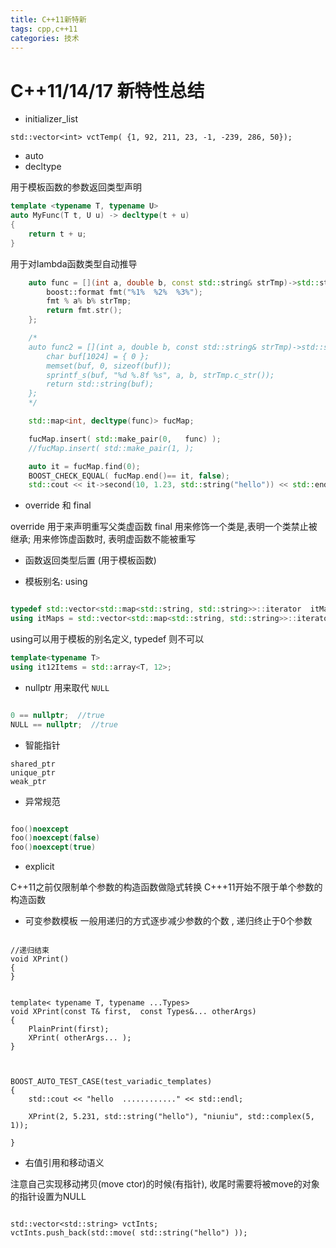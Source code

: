```yaml
---
title: C++11新特新
tags: cpp,c++11
categories: 技术
---
```


# C++11/14/17 新特性总结


- initializer_list

```
std::vector<int> vctTemp( {1, 92, 211, 23, -1, -239, 286, 50});
```






- auto 
- decltype

用于模板函数的参数返回类型声明
```cpp
template <typename T, typename U>
auto MyFunc(T t, U u) -> decltype(t + u)
{
	return t + u;
}

```

用于对lambda函数类型自动推导

```cpp
	auto func = [](int a, double b, const std::string& strTmp)->std::string {
		boost::format fmt("%1%  %2%  %3%");
		fmt % a% b% strTmp;
		return fmt.str();
	};

	/*
	auto func2 = [](int a, double b, const std::string& strTmp)->std::string {
		char buf[1024] = { 0 };
		memset(buf, 0, sizeof(buf));
		sprintf_s(buf, "%d %.8f %s", a, b, strTmp.c_str());
		return std::string(buf);
	};
	*/

	std::map<int, decltype(func)> fucMap;

	fucMap.insert( std::make_pair(0,   func) );
	//fucMap.insert( std::make_pair(1, );

	auto it = fucMap.find(0);
	BOOST_CHECK_EQUAL( fucMap.end()== it, false);
	std::cout << it->second(10, 1.23, std::string("hello")) << std::endl;

```

- override 和 final

override 用于来声明重写父类虚函数
final 用来修饰一个类是,表明一个类禁止被继承; 用来修饰虚函数时, 表明虚函数不能被重写




- 函数返回类型后置 (用于模板函数)

- 模板别名:  using

```cpp

typedef std::vector<std::map<std::string, std::string>>::iterator  itMaps;
using itMaps = std::vector<std::map<std::string, std::string>>::iterator  ;

```

using可以用于模板的别名定义, typedef 则不可以
```cpp
template<typename T>
using it12Items = std::array<T, 12>;   

```


- nullptr
用来取代  `NULL`
```cpp

0 == nullptr;  //true
NULL == nullptr;  //true


```


- 智能指针

```
shared_ptr
unique_ptr
weak_ptr
```



- 异常规范  

```cpp

foo()noexcept
foo()noexcept(false)
foo()noexcept(true)


```


- explicit

C++11之前仅限制单个参数的构造函数做隐式转换
C+++11开始不限于单个参数的构造函数



- 可变参数模板
一般用递归的方式逐步减少参数的个数 , 递归终止于0个参数

```

//递归结束
void XPrint()
{
}


template< typename T, typename ...Types>
void XPrint(const T& first,  const Types&... otherArgs)
{
	PlainPrint(first);
	XPrint( otherArgs... );
}



BOOST_AUTO_TEST_CASE(test_variadic_templates)
{
	std::cout << "hello  ............" << std::endl;

	XPrint(2, 5.231, std::string("hello"), "niuniu", std::complex(5, 1));

}

```


- 右值引用和移动语义

注意自己实现移动拷贝(move ctor)的时候(有指针), 收尾时需要将被move的对象的指针设置为NULL

```

std::vector<std::string> vctInts;
vctInts.push_back(std::move( std::string("hello") ));

```

